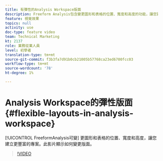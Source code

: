 ```yaml
---
title: 有彈性的Analysis Workspace版面
description: Freeform Analysis包含變更圖形和表格的位置、寬度和高度的功能，讓您建立更豐富的專案。 此影片顯示如何變更版面。
feature: 視覺效果
topics: null
activity: use
doc-type: feature video
team: Technical Marketing
kt: 2137
role: 業務從業人員
level: 初學者
translation-type: tm+mt
source-git-commit: f3b3fa7d91b0cb21005b57768ca23ed6700fcc03
workflow-type: tm+mt
source-wordcount: '78'
ht-degree: 1%

---
```



# Analysis Workspace的彈性版面{#flexible-layouts-in-analysis-workspace}

[!UICONTROL FreeformAnalysis可變] 更圖形和表格的位置、寬度和高度，讓您建立更豐富的專案。此影片顯示如何變更版面。

>[!VIDEO](https://video.tv.adobe.com/v/24706/?quality=12)
